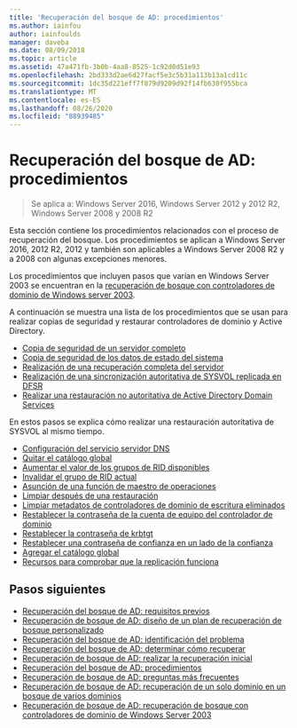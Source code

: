 ```yaml
---
title: 'Recuperación del bosque de AD: procedimientos'
ms.author: iainfou
author: iainfoulds
manager: daveba
ms.date: 08/09/2018
ms.topic: article
ms.assetid: 47a471fb-3b0b-4aa8-8525-1c92d0d51e93
ms.openlocfilehash: 2bd333d2ae6d27facf5e3c5b31a113b13a1cd11c
ms.sourcegitcommit: 1dc35d221eff7f079d9209d92f14fb630f955bca
ms.translationtype: MT
ms.contentlocale: es-ES
ms.lasthandoff: 08/26/2020
ms.locfileid: "88939485"
---
```

# <a name="ad-forest-recovery---procedures"></a>Recuperación del bosque de AD: procedimientos

>Se aplica a: Windows Server 2016, Windows Server 2012 y 2012 R2, Windows Server 2008 y 2008 R2

Esta sección contiene los procedimientos relacionados con el proceso de recuperación del bosque. Los procedimientos se aplican a Windows Server 2016, 2012 R2, 2012 y también son aplicables a Windows Server 2008 R2 y a 2008 con algunas excepciones menores.

Los procedimientos que incluyen pasos que varían en Windows Server 2003 se encuentran en la [recuperación de bosque con controladores de dominio de Windows server 2003](AD-Forest-Recovery-Windows-Server-2003.md).

A continuación se muestra una lista de los procedimientos que se usan para realizar copias de seguridad y restaurar controladores de dominio y Active Directory.

- [Copia de seguridad de un servidor completo](AD-Forest-Recovery-Backing-up-a-Full-Server.md)
- [Copia de seguridad de los datos de estado del sistema](AD-Forest-Recovery-Backing-up-System-State.md)
- [Realización de una recuperación completa del servidor](AD-Forest-Recovery-Perform-a-Full-Recovery.md)
- [Realización de una sincronización autoritativa de SYSVOL replicada en DFSR](AD-Forest-Recovery-Authoritative-Recovery-SYSVOL.md)
- [Realizar una restauración no autoritativa de Active Directory Domain Services](AD-Forest-Recovery-Nonauthoritative-Restore.md)

En estos pasos se explica cómo realizar una restauración autoritativa de SYSVOL al mismo tiempo.

- [Configuración del servicio servidor DNS](AD-Forest-Recovery-Configure-DNS.md)
- [Quitar el catálogo global](AD-Forest-Recovery-Remove-GC.md)
- [Aumentar el valor de los grupos de RID disponibles](AD-Forest-Recovery-Raise-RID-Pool.md)
- [Invalidar el grupo de RID actual](AD-Forest-Recovery-Invaildate-RID-Pool.md)
- [Asunción de una función de maestro de operaciones](AD-Forest-Recovery-Seizing-Operations-Master-Role.md)
- [Limpiar después de una restauración](AD-Forest-Recovery-Cleanup.md)
- [Limpiar metadatos de controladores de dominio de escritura eliminados](AD-Forest-Recovery-Cleaning-Metadata.md)
- [Restablecer la contraseña de la cuenta de equipo del controlador de dominio](AD-Forest-Recovery-Reset-Computer-Account-DC.md)
- [Restablecer la contraseña de krbtgt](AD-Forest-Recovery-Resetting-the-krbtgt-password.md)
- [Restablecer una contraseña de confianza en un lado de la confianza](AD-Forest-Recovery-Reset-Trust.md)
- [Agregar el catálogo global](AD-Forest-Recovery-Add-GC.md)
- [Recursos para comprobar que la replicación funciona](AD-Forest-Recovery-Verify-Replication.md)

## <a name="next-steps"></a>Pasos siguientes

- [Recuperación del bosque de AD: requisitos previos](AD-Forest-Recovery-Prerequisties.md)
- [Recuperación de bosque de AD: diseño de un plan de recuperación de bosque personalizado](AD-Forest-Recovery-Devising-a-Plan.md)
- [Recuperación del bosque de AD: identificación del problema](AD-Forest-Recovery-Identify-the-Problem.md)
- [Recuperación del bosque de AD: determinar cómo recuperar](AD-Forest-Recovery-Determine-how-to-Recover.md)
- [Recuperación de bosque de AD: realizar la recuperación inicial](AD-Forest-Recovery-Perform-initial-recovery.md)
- [Recuperación del bosque de AD: procedimientos](AD-Forest-Recovery-Procedures.md)
- [Recuperación de bosque de AD: preguntas más frecuentes](AD-Forest-Recovery-FAQ.md)
- [Recuperación de bosque de AD: recuperación de un solo dominio en un bosque de varios dominios](AD-Forest-Recovery-Single-Domain-in-Multidomain-Recovery.md)
- [Recuperación de bosque de AD: recuperación de bosque con controladores de dominio de Windows Server 2003](AD-Forest-Recovery-Windows-Server-2003.md)
